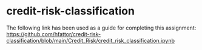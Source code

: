 # credit-risk-classification
The following link has been used as a guide for completing this assignment: 
https://github.com/hfattor/credit-risk-classification/blob/main/Credit_Risk/credit_risk_classification.ipynb

